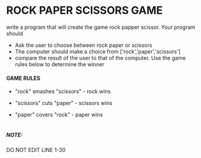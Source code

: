 # ROCK PAPER SCISSORS GAME

write a program that will create the game rock papper scissor. Your program should
- Ask the user to choose between rock paper or scissors
- The computer should make a choice from ['rock','paper','scissors']
- compare the result of the user to that of the computer. Use the game rules below to determine the winner
#### GAME RULES
- "rock" smashes "scissors" - rock wins

- "scissors" cuts "paper" - scissors wins

- "paper" covers "rock" - paper wins
<br><br>
##### NOTE:
DO NOT EDIT LINE 1-30